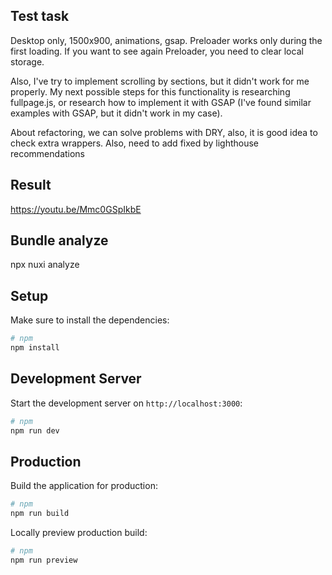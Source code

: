 ## Test task
Desktop only, 1500x900, animations, gsap.
Preloader works only during the first loading. If you want to see again Preloader, you need to clear local storage.

Also, I've try to implement scrolling by sections, but it didn't work for me properly. My next possible steps for this functionality is researching fullpage.js, or research how to implement it with GSAP (I've found similar examples with GSAP, but it didn't work in my case).

About refactoring, we can solve problems with DRY, also, it is good idea to check extra wrappers. Also, need to add fixed by lighthouse recommendations

## Result
https://youtu.be/Mmc0GSpIkbE

## Bundle analyze

npx nuxi analyze

## Setup

Make sure to install the dependencies:

```bash
# npm
npm install
```

## Development Server

Start the development server on `http://localhost:3000`:

```bash
# npm
npm run dev
```

## Production

Build the application for production:

```bash
# npm
npm run build
```

Locally preview production build:

```bash
# npm
npm run preview
```
